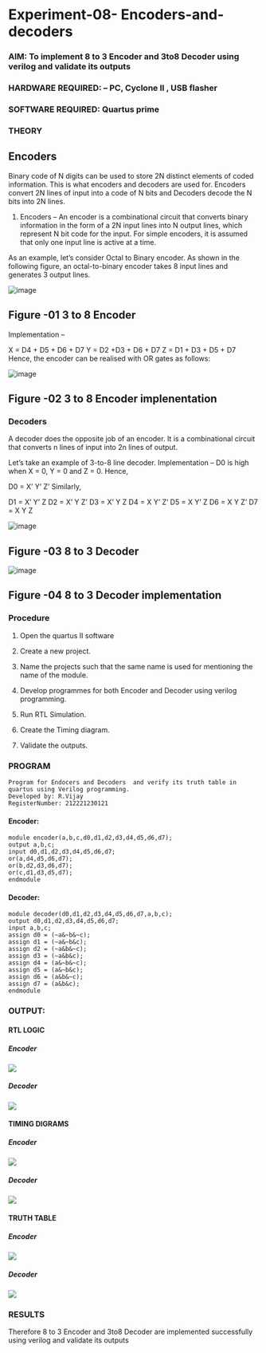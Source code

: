 # Experiment-08- Encoders-and-decoders 
### AIM: To implement 8 to 3 Encoder and  3to8 Decoder using verilog and validate its outputs
### HARDWARE REQUIRED:  – PC, Cyclone II , USB flasher
### SOFTWARE REQUIRED:   Quartus prime
### THEORY 

## Encoders
Binary code of N digits can be used to store 2N distinct elements of coded information. This is what encoders and decoders are used for. Encoders convert 2N lines of input into a code of N bits and Decoders decode the N bits into 2N lines.

1. Encoders –
An encoder is a combinational circuit that converts binary information in the form of a 2N input lines into N output lines, which represent N bit code for the input. For simple encoders, it is assumed that only one input line is active at a time.

As an example, let’s consider Octal to Binary encoder. As shown in the following figure, an octal-to-binary encoder takes 8 input lines and generates 3 output lines.

![image](https://user-images.githubusercontent.com/36288975/171543588-bc0746df-a173-4b35-989e-5fb7d385fe8a.png)
## Figure -01 3 to 8 Encoder 


Implementation –

X = D4 + D5 + D6 + D7
Y = D2 +D3 + D6 + D7
Z = D1 + D3 + D5 + D7 
Hence, the encoder can be realised with OR gates as follows:


![image](https://user-images.githubusercontent.com/36288975/171543740-68403b82-aa93-4c98-9343-f32b14885a2e.png)
## Figure -02 3 to 8 Encoder implenentation 

 ### Decoders 
A decoder does the opposite job of an encoder. It is a combinational circuit that converts n lines of input into 2n lines of output.

Let’s take an example of 3-to-8 line decoder.
Implementation –
D0 is high when X = 0, Y = 0 and Z = 0. Hence,

D0 = X’ Y’ Z’ 
Similarly,

D1 = X’ Y’ Z
D2 = X’ Y Z’
D3 = X’ Y Z
D4 = X Y’ Z’
D5 = X Y’ Z
D6 = X Y Z’
D7 = X Y Z 


![image](https://user-images.githubusercontent.com/36288975/171543978-ee2d0671-2846-40a1-8705-507fd6287a49.png)
## Figure -03 8 to 3 Decoder 



![image](https://user-images.githubusercontent.com/36288975/171543866-5a6eace6-8683-49d7-9c4f-a7cb30ec3035.png)
## Figure -04 8 to 3 Decoder implementation 

### Procedure
1. Open the quartus II software

2. Create a new project.

3. Name the projects such that the same name is used for mentioning the name of the module.

4. Develop programmes for both Encoder and Decoder using verilog programming.

5. Run RTL Simulation.

6. Create the Timing diagram.

7. Validate the outputs.
### PROGRAM 
~~~
Program for Endocers and Decoders  and verify its truth table in quartus using Verilog programming.
Developed by: R.Vijay
RegisterNumber: 212221230121
~~~
#### Encoder:
~~~
module encoder(a,b,c,d0,d1,d2,d3,d4,d5,d6,d7);
output a,b,c;
input d0,d1,d2,d3,d4,d5,d6,d7;
or(a,d4,d5,d6,d7);
or(b,d2,d3,d6,d7);
or(c,d1,d3,d5,d7);
endmodule
~~~
#### Decoder:
~~~
module decoder(d0,d1,d2,d3,d4,d5,d6,d7,a,b,c);
output d0,d1,d2,d3,d4,d5,d6,d7;
input a,b,c;
assign d0 = (~a&~b&~c);
assign d1 = (~a&~b&c);
assign d2 = (~a&b&~c);
assign d3 = (~a&b&c);
assign d4 = (a&~b&~c);
assign d5 = (a&~b&c);
assign d6 = (a&b&~c);
assign d7 = (a&b&c);
endmodule
~~~



### OUTPUT:
#### RTL LOGIC  
##### Encoder
![](https://github.com/Akash020803/Experiment-08-Encoders-and-decoders-/blob/main/encodert.png)
##### Decoder
![](https://github.com/Akash020803/Experiment-08-Encoders-and-decoders-/blob/main/decoderrt.png)

#### TIMING DIGRAMS  
##### Encoder
![](https://github.com/Akash020803/Experiment-08-Encoders-and-decoders-/blob/main/entim.png)
##### Decoder
![](https://github.com/Akash020803/Experiment-08-Encoders-and-decoders-/blob/main/detim.png)




#### TRUTH TABLE 
##### Encoder
![](https://github.com/Akash020803/Experiment-08-Encoders-and-decoders-/blob/main/enTruth.png)
##### Decoder
![](https://github.com/Akash020803/Experiment-08-Encoders-and-decoders-/blob/main/deTruth.png)





### RESULTS 
Therefore 8 to 3 Encoder and 3to8 Decoder are implemented successfully using verilog and validate its outputs
